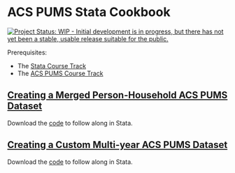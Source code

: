# ACS PUMS Stata Cookbook

[![Project Status: WIP - Initial development is in progress, but there has not yet been a stable, usable release suitable for the public.](https://www.repostatus.org/badges/latest/wip.svg)](https://www.repostatus.org/#wip)


Prerequisites:

- The [Stata Course Track](https://airtable.com/shrnwSpHYzXRlbY20)
- The [ACS PUMS Course Track](https://airtable.com/shro7EJEu66uXuqp3)


## [Creating a Merged Person-Household ACS PUMS Dataset](https://centeronbudget.github.io/stata-trainings/acs_pums/merged_person_hhld_dataset.html)

Download the [code](https://raw.githubusercontent.com/CenterOnBudget/stata-trainings/master/acs_pums/merged_person_hhld_dataset.do) to follow along in Stata.


## [Creating a Custom Multi-year ACS PUMS Dataset](https://centeronbudget.github.io/stata-trainings/acs_pums/custom_multiyear_dataset.html)

Download the [code](https://raw.githubusercontent.com/CenterOnBudget/stata-trainings/master/acs_pums/custom_multiyear_dataset.do) to follow along in Stata.

